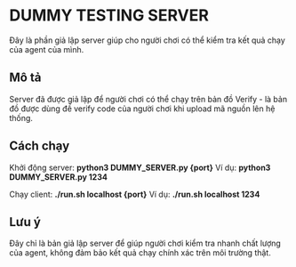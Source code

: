 # DUMMY TESTING SERVER
Đây là phần giả lập server giúp cho người chơi có thể kiểm tra kết quả chạy của agent của mình.

## Mô tả
Server đã được giả lập để người chơi có thể chạy trên bản đồ Verify - là bản đồ được dùng đề verify code của người chơi khi upload mã nguồn lên hệ thống.

## Cách chạy

Khởi động server: 
**python3 DUMMY_SERVER.py {port}**
Ví dụ: **python3 DUMMY_SERVER.py 1234**

Chạy client:
**./run.sh localhost {port}**
Ví dụ: **./run.sh localhost 1234**

## Lưu ý
Đây chỉ là bản giả lập server để giúp người chơi kiểm tra nhanh chất lượng của agent, không đảm bảo kết quả chạy chính xác trên môi trường thật.
